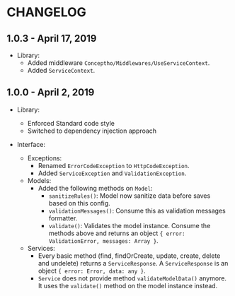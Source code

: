 # CHANGELOG

## 1.0.3 - April 17, 2019

- Library:
  - Added middleware `Conceptho/Middlewares/UseServiceContext`.
  - Added `ServiceContext`.

## 1.0.0 - April 2, 2019

- Library:
  - Enforced Standard code style
  - Switched to dependency injection approach

- Interface:
  - Exceptions:
    - Renamed `ErrorCodeException` to `HttpCodeException`.
    - Added `ServiceException` and `ValidationException`.
  - Models:
    - Added the following methods on `Model`:
      - `sanitizeRules()`: Model now sanitize data before saves based on this config.
      - `validationMessages()`: Consume this as validation messages formatter.
      - `validate()`: Validates the model instance. Consume the methods above and returns an object `{ error: ValidationError, messages: Array }`.
  - Services:
    - Every basic method (find, findOrCreate, update, create, delete and undelete) returns a `ServiceResponse`. A `ServiceResponse` is an object `{ error: Error, data: any }`.
    -  `Service` does not provide method `validateModelData()` anymore. It uses the `validate()` method on the model instance instead.